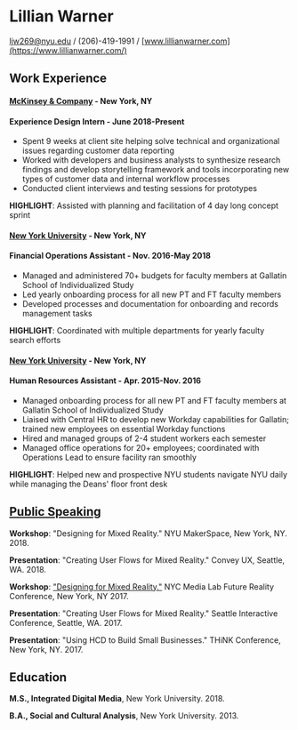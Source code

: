 # Lillian Warner



[ljw269@nyu.edu](ljw269@nyu.edu)  / (206)-419-1991 / [www.lillianwarner.com](https://www.lillianwarner.com/)

## Work Experience

#### [McKinsey & Company](www.mckinsey.com) - New York, NY

#### Experience Design Intern - June 2018-Present

- Spent 9 weeks at client site helping solve technical and organizational issues regarding customer data reporting 
- Worked with developers and business analysts to synthesize research findings and  develop storytelling framework and tools incorporating new types of customer data and internal workflow processes
- Conducted client interviews and testing sessions for prototypes

**HIGHLIGHT**: Assisted with planning and facilitation of 4 day long concept sprint


#### [New York University](www.nyu.edu) - New York, NY

#### Financial Operations Assistant - Nov. 2016-May 2018
- Managed and administered 70+ budgets for faculty members at Gallatin School of Individualized Study
- Led yearly onboarding process for all new PT and FT faculty members
- Developed processes and documentation for onboarding and records management tasks

**HIGHLIGHT**: Coordinated with multiple departments for yearly faculty search efforts

#### [New York University](www.nyu.edu) - New York, NY

#### Human Resources Assistant - Apr. 2015-Nov. 2016

- Managed onboarding process for all new PT and FT faculty members at Gallatin School of Individualized Study
- Liaised with Central HR to develop new Workday capabilities for Gallatin; trained new employees on essential Workday functions
- Hired and managed groups of 2-4 student workers each semester
- Managed office operations for 20+ employees; coordinated with Operations Lead to ensure facility ran smoothly

**HIGHLIGHT**: Helped new and prospective NYU students navigate NYU daily while managing the Deans' floor front desk

## [Public Speaking](https://www.lillianwarner.com/writing)

**Workshop**: "Designing for Mixed Reality." NYU MakerSpace, New York, NY. 2018. 

**Presentation**: "Creating User Flows for Mixed Reality." Convey UX, Seattle, WA. 2018.

**Workshop**: ["Designing for Mixed Reality."](https://www.lillianwarner.com/mixed-reality-userflows) NYC Media Lab Future Reality Conference, New York, NY 2017.

**Presentation**: "Creating User Flows for Mixed Reality." Seattle Interactive Conference, Seattle, WA. 2017. 

**Presentation**: "Using HCD to Build Small Businesses." THiNK Conference, New York, NY. 2017. 

## Education


**M.S., Integrated Digital Media**, New York University. 2018.

**B.A., Social and Cultural Analysis**, New  York University. 2013. 


